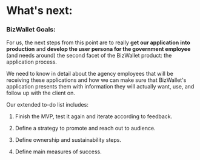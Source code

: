 # What's next:

### BizWallet Goals:
For us, the next steps from this point are to really **get our application into production** and **develop the user persona for the government employee** (and needs around) the second facet of the BizWallet product: the application process.

We need to know in detail about the agency employees that will be receiving these applications and how we can make sure that BizWallet's application presents them with information they will actually want, use, and follow up with the client on.

Our extended to-do list includes:

1. Finish the MVP, test it again and iterate according to feedback.

2. Define a strategy to promote and reach out to audience.

3. Define ownership and sustainability steps.

4. Define main measures of success.






